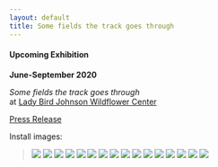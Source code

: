 ```yaml
---
layout: default
title: Some fields the track goes through
---
```


#### Upcoming Exhibition

**June-September 2020**

<p>
<i>Some fields the track goes through</i><br />
at <a href="https://www.wildflower.org/">Lady Bird Johnson Wildflower Center</a></p>
<p>

<a href="https://www.wildflower.org/pressroom/artist-in-residence-merideth-hillbrands-work-on-display-through-september-2020">Press Release</a>
</p>

Install images:

> ![](/Images/test-1.jpg)
> ![](/Images/test-1-2.jpg)
> ![](/Images/test-2.jpg)
> ![](/Images/test-5.jpg)
> ![](/Images/test-4.jpg)
> ![](/Images/test-1-3.jpg)
> ![](/Images/test-1-4.jpg)
> ![](/Images/test-1-5.jpg)
> ![](/Images/test-1-6.jpg)
> ![](/Images/test-13.jpg)
> ![](/Images/test-11.jpg)
> ![](/Images/test-12.jpg)
> ![](/Images/test-3.jpg)
> ![](/Images/test-2-2.jpg)
> ![](/Images/test-14)
> ![](/Images/test-18.jpg)
